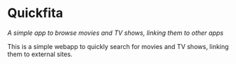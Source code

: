 # Quickfita

*A simple app to browse movies and TV shows, linking them to other apps*

This is a simple webapp to quickly search for movies and TV shows, linking them to external sites.
